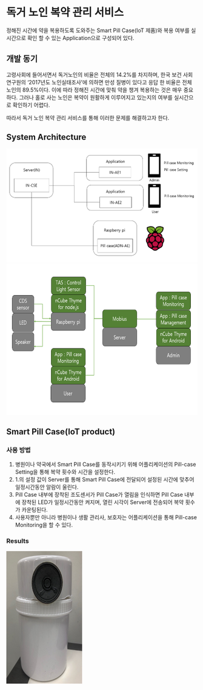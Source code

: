 # 독거 노인 복약 관리 서비스
 정해진 시간에 약을 복용하도록 도와주는 Smart Pill Case(IoT 제품)와 복용 여부를 실시간으로 확인 할 수 있는 Application으로 구성되어 있다.<br/>


## 개발 동기
 고령사회에 들어서면서 독거노인의 비율은 전체의 14.2%를 차지하며, 한국 보건 사회 연구원의 ‘2017년도 노인실태조사’에 의하면 만성 질병이 있다고 응답 한 비율은 전체 노인의 89.5%이다. 이에 따라 정해진 시간에 맞춰 약을 챙겨 복용하는 것은 매우 중요하다.
 그러나 홀로 사는 노인은 복약이 원활하게 이루어지고 있는지의 여부를 실시간으로 확인하기 어렵다.<br/>
 
 따라서 독거 노인 복약 관리 서비스를 통해 이러한 문제를 해결하고자 한다.<br/>


## System Architecture  
<img src="./Images/System Architecture.PNG" width="600px" height="300px" title="img" alt="img"></img><br/>
<img src="./Images/System Configuration.PNG" width="700px" height="400px" title="img" alt="img"></img><br/>


## Smart Pill Case(IoT product)
### 사용 방법
1. 병원이나 약국에서 Smart Pill Case를 동작시키기 위해 어플리케이션의 Pill-case Setting을 통해 복약 횟수와 시간을 설정한다.
2. 1.의 설정 값이 Server를 통해 Smart Pill Case에 전달되어 설정된 시간에 맞추어 일정시간동안 알람이 울린다.
3. Pill Case 내부에 장착된 조도센서가 Pill Case가 열림을 인식하면 Pill Case 내부에 장착된 LED가 일정시간동안 켜지며, 열린 시각이 Server에 전송되어 복약 횟수가 카운팅된다.
4. 사용자뿐만 아니라 병원이나 생활 관리사, 보호자는 어플리케이션을 통해 Pill-case Monitoring을 할 수 있다.<br/>

### Results
<img src="./Images/Smart Pill Case.jpg" width="200px" height="350px" title="img" alt="img"></img><br/>
